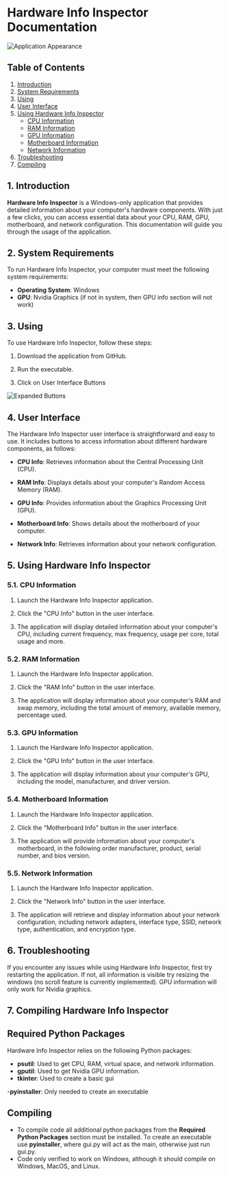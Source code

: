 # Hardware Info Inspector Documentation
![Application Appearance](images\HardwareInfoInspector.png)
## Table of Contents

1. [Introduction](#1-introduction)
2. [System Requirements](#2-system-requirements)
3. [Using](#3-using)
4. [User Interface](#4-user-interface)
5. [Using Hardware Info Inspector](#5-using-hardware-info-inspector)
   - [CPU Information](#51-cpu-information)
   - [RAM Information](#52-ram-information)
   - [GPU Information](#53-gpu-information)
   - [Motherboard Information](#54-motherboard-information)
   - [Network Information](#55-network-information)
6. [Troubleshooting](#6-troubleshooting)
7. [Compiling](#7-compiling-hardware-info-inspector)

## 1. Introduction

**Hardware Info Inspector** is a Windows-only application that provides detailed information about your computer's hardware components. With just a few clicks, you can access essential data about your CPU, RAM, GPU, motherboard, and network configuration. This documentation will guide you through the usage of the application.

## 2. System Requirements

To run Hardware Info Inspector, your computer must meet the following system requirements:

- **Operating System**: Windows
- **GPU**: Nvidia Graphics (if not in system, then GPU info section will not work)

## 3. Using

To use Hardware Info Inspector, follow these steps:

1. Download the application from GitHub.

2. Run the executable.

3. Click on User Interface Buttons

![Expanded Buttons](images\HardwareInfoAllExpanded.png)

## 4. User Interface

The Hardware Info Inspector user interface is straightforward and easy to use. It includes buttons to access information about different hardware components, as follows:

- **CPU Info**: Retrieves information about the Central Processing Unit (CPU).

- **RAM Info**: Displays details about your computer's Random Access Memory (RAM).

- **GPU Info**: Provides information about the Graphics Processing Unit (GPU).

- **Motherboard Info**: Shows details about the motherboard of your computer.

- **Network Info**: Retrieves information about your network configuration.

## 5. Using Hardware Info Inspector

### 5.1. CPU Information

1. Launch the Hardware Info Inspector application.

2. Click the "CPU Info" button in the user interface.

3. The application will display detailed information about your computer's CPU, including current frequency, max frequency, usage per core, total usage and more.

### 5.2. RAM Information

1. Launch the Hardware Info Inspector application.

2. Click the "RAM Info" button in the user interface.

3. The application will display information about your computer's RAM and swap memory, including the total amount of memory, available memory, percentage used.

### 5.3. GPU Information

1. Launch the Hardware Info Inspector application.

2. Click the "GPU Info" button in the user interface.

3. The application will display information about your computer's GPU, including the model, manufacturer, and driver version.

### 5.4. Motherboard Information

1. Launch the Hardware Info Inspector application.

2. Click the "Motherboard Info" button in the user interface.

3. The application will provide information about your computer's motherboard, in the following order manufacturer, product, serial number, and bios version.

### 5.5. Network Information

1. Launch the Hardware Info Inspector application.

2. Click the "Network Info" button in the user interface.

3. The application will retrieve and display information about your network configuration, including network adapters, interface type, SSID, network type, authentication, and encryption type.

## 6. Troubleshooting

If you encounter any issues while using Hardware Info Inspector, first try restarting the application. If not, all information is visible try resizing the windows (no scroll feature is currently implemented). GPU information will only work for Nvidia graphics.

## 7. Compiling Hardware Info Inspector

## Required Python Packages

Hardware Info Inspector relies on the following Python packages:

- **psutil**: Used to get CPU, RAM, virtual space, and network information.
- **gputil**: Used to get Nvidia GPU information.
- **tkinter**: Used to create a basic gui

-**pyinstaller**: Only needed to create an executable

## Compiling
- To compile code all additional python packages from the **Required Python Packages** section must be installed. To create an executable use **pyinstaller**, where gui.py will act as the main, otherwise just run gui.py.
- Code only verified to work on Windows, although it should compile on Windows, MacOS, and Linux.

